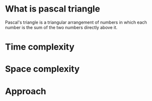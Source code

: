 # What is pascal triangle

Pascal's triangle is a triangular arrangement of numbers in which each number is the sum of the two numbers directly above it.

# Time complexity

# Space complexity

# Approach
